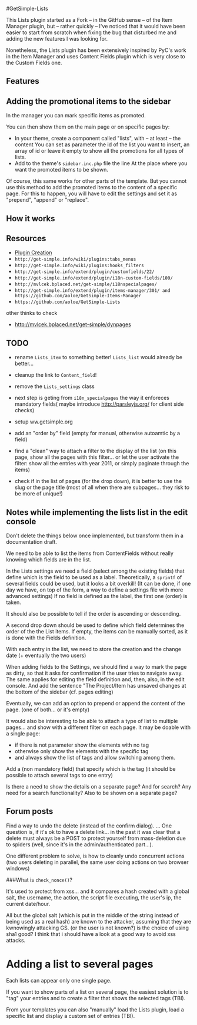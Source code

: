 #GetSimple-Lists


This Lists plugin started as a Fork – in the GitHub sense –  of the Item Manager plugin, but – rather quickly – I've noticed that it would have been easier to start from scratch when fixing the bug that disturbed me and adding the new features I was looking for.

Nonetheless, the Lists plugin has been extensively inspired by PyC's work in the Item Manager and uses Content Fields plugin which is very close to the Custom Fields one.

## Features

## Adding the promotional items to the sidebar

In the manager you can mark specific items as promoted.

You can then show them on the main page or on specific pages by:

- In your theme, create a component called "lists", with – at least – the content
        <?php lists_promotion() ?>
  You can set as parameter the id of the list you want to insert, an array of id or leave it empty to show all the promotions for all types of lists.
- Add to the theme's `sidebar.inc.php` file the line
        <?php get_component('lists'); ?>
  At the place where you want the promoted items to be shown.

Of course, this same works for other parts of the template. But you cannot use this method to add the promoted items to the content of a specific page.
For this to happen, you will have to edit the settings and set it as "prepend", "append" or "replace".


## How it works




## Resources

- [Plugin Creation](http://get-simple.info/wiki/plugins:creation)
- `http://get-simple.info/wiki/plugins:tabs_menus`
- `http://get-simple.info/wiki/plugins:hooks_filters`
- `http://get-simple.info/extend/plugin/customfields/22/`
- `http://get-simple.info/extend/plugin/i18n-custom-fields/100/`
- `http://mvlcek.bplaced.net/get-simple/i18nspecialpages/`
- `http://get-simple.info/extend/plugin/items-manager/301/ and https://github.com/aoloe/GetSimple-Items-Manager`
- `https://github.com/aoloe/GetSimple-Lists`

other thinks to check
- http://mvlcek.bplaced.net/get-simple/dynpages

## TODO

- rename `Lists_item` to something better!
  `Lists_list` would already be better...
- cleanup the link to `Content_field`!
- remove the `Lists_settings` class



- next step is geting from `i18n_specialpages` the way it enforeces mandatory fields( maybe introduce http://parsleyjs.org/ for client side checks)
- setup ww.getsimple.org
- add an "order by" field (empty for manual, otherwise autoamtic by a field)
- find a "clean" way to attach a filter to the display of the list (on this page, show all the pages with this filter... or let the user activate the filter: show all the entries with year 2011, or simply paginate through the items)
- check if in the list of pages (for the drop down), it is better to use the slug or the page title (most of all when there are subpages... they risk to be more of unique!)

## Notes while implementing the lists list in the edit console

Don't delete the things below once implemented, but transform them in a documentation draft.

We need to be able to list the items from ContentFields without really knowing which fields are in the list.

In the Lists settings we need a field (select among the existing fields) that define which is the field to be used as a label. Theoretically, a `sprintf` of several fields could be used, but it looks a bit overkill! (It can be done, if one day we have, on top of the form, a way to define a settings file with more advanced settings)
If no field is defined as the label, the first one (order) is taken.

It should also be possible to tell if the order is ascending or descending.

A second drop down should be used to define which field determines the order of the the List items. If empty, the items can be manually sorted, as it is done with the Fields definition.

With each entry in the list, we need to store the creation and the change date (+ eventually the two users)

When adding fields to the Settings, we should find a way to mark the page as dirty, so that it asks for confirmation if the user tries to navigate away. The same applies for editing the field definition and, then, also, in the edit console. And add the sentence "The Project/Item has unsaved changes at the bottom of the sidebar (cf. pages editing)

Eventually, we can add an option to prepend or append the content of the page. (one of both... or it's empty)

It would also be interesting to be able to attach a type of list to multiple pages... and show with a different filter on each page.
It may be doable with a single page:
- if there is not parameter show the elements with no tag
- otherwise only show the elements with the specific tag
- and always show the list of tags and allow switching among them.

Add a (non mandatory field) that specify which is the tag (it should be possible to attach several tags to one entry)

Is there a need to show the details on a separate page?
And for search? Any need for a search functionality? Also to be shown on a separate page?

## Forum posts
Find a way to undo the delete (instead of the confirm dialog). ...
One question is, if it's ok to have a delete link... in the past it was clear that a delete must always be a POST to protect yourself from mass-deletion due to spiders (well, since it's in the admin/authenticated part...).

One different problem to solve, is how to cleanly undo concurrent actions (two users deleting in parallel, the same user doing actions on two browser windows)

###What is `check_nonce()`?

It's used to protect from xss... and it compares a hash created with a global salt, the username, the action, the script file executing, the user's ip, the current date/hour.

All but the global salt (which is put in the middle of the string instead of being used as a real hash) are known to the attacker, assuming that they are kwnowingly attacking GS. (or the user is not known?)
is the choice of using sha1 good?
I think that i should have a look at a good way to avoid xss attacks.

# Adding a list to several pages

Each lists can appear only one single page.

If you want to show parts of a list on several page, the easiest solution is to "tag" your entries and to create a filter that shows the selected tags (TBI).

From your templates you can also "manually" load the Lists plugin, load a specific list and display a custom set of entries (TBI).
